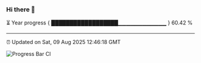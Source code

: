 ### Hi there 👋

⏳ Year progress { ██████████████████▁▁▁▁▁▁▁▁▁▁▁▁ } 60.42 %

---

⏰ Updated on Sat, 09 Aug 2025 12:46:18 GMT

![Progress Bar CI](https://github.com/liununu/liununu/workflows/Progress%20Bar%20CI/badge.svg)

